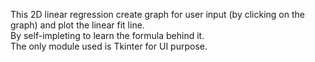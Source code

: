 This 2D linear regression create graph for user input (by clicking on the graph) and plot the linear fit line.</br>
By self-impleting to learn the formula behind it.</br>
The only module used is Tkinter for UI purpose.